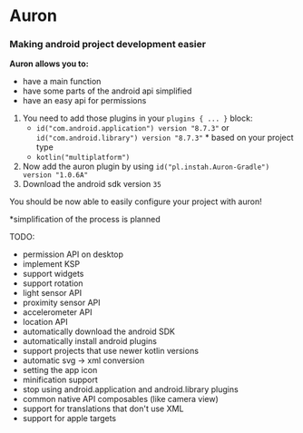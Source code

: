 # Auron
### Making android project development easier

**Auron allows you to:**
- have a main function
- have some parts of the android api simplified
- have an easy api for permissions

1. You need to add those plugins in your `plugins { ... }` block:
    - `id("com.android.application") version "8.7.3"` or `id("com.android.library") version "8.7.3"`
   \* based on your project type
    - `kotlin("multiplatform")`
2. Now add the auron plugin by using `id("pl.instah.Auron-Gradle") version "1.0.6A"`
3. Download the android sdk version `35`

You should be now able to easily configure your project with auron!

\*simplification of the process is planned

TODO:
- permission API on desktop
- implement KSP
- support widgets
- support rotation
- light sensor API
- proximity sensor API
- accelerometer API
- location API
- automatically download the android SDK
- automatically install android plugins
- support projects that use newer kotlin versions
- automatic svg -> xml conversion
- setting the app icon
- minification support
- stop using android.application and android.library plugins
- common native API composables (like camera view)
- support for translations that don't use XML
- support for apple targets